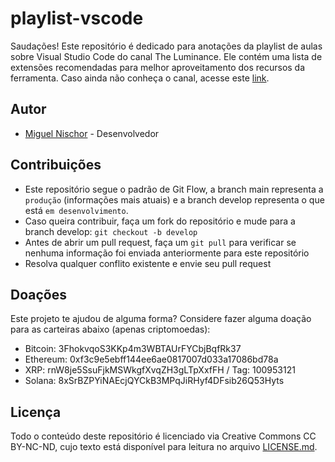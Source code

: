 # playlist-vscode

Saudações! Este repositório é dedicado para anotações da playlist de aulas sobre Visual Studio Code do canal The Luminance. Ele contém uma lista de extensões recomendadas para melhor aproveitamento dos recursos da ferramenta. Caso ainda não conheça o canal, acesse este [link](https://www.youtube.com/@TheLuminance-x8k).

## Autor

-   [Miguel Nischor](https://linkedin.com/in/mgnischor) - Desenvolvedor

## Contribuições

-   Este repositório segue o padrão de Git Flow, a branch main representa a `produção` (informações mais atuais) e a branch develop representa o que está `em desenvolvimento`.
-   Caso queira contribuir, faça um fork do repositório e mude para a branch develop: `git checkout -b develop`
-   Antes de abrir um pull request, faça um `git pull` para verificar se nenhuma informação foi enviada anteriormente para este repositório
-   Resolva qualquer conflito existente e envie seu pull request

## Doações

Este projeto te ajudou de alguma forma? Considere fazer alguma doação para as carteiras abaixo (apenas criptomoedas):

-   Bitcoin: 3FhokvqoS3KKp4m3WBTAUrFYCbjBqfRk37
-   Ethereum: 0xf3c9e5ebff144ee6ae0817007d033a17086bd78a
-   XRP: rnW8je5SsuFjkMSWkgfXvqZH3gLTpXxfFH / Tag: 100953121
-   Solana: 8xSrBZPYiNAEcjQYCkB3MPqJiRHyf4DFsib26Q53Hyts

## Licença

Todo o conteúdo deste repositório é licenciado via Creative Commons CC BY-NC-ND, cujo texto está disponível para leitura no arquivo [LICENSE.md](LICENSE.md).
